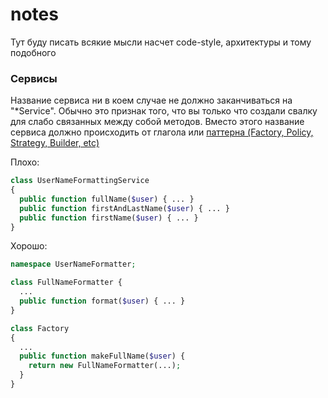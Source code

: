 # notes
Тут буду писать всякие мысли насчет code-style, архитектуры и тому подобного

### Сервисы
Название сервиса ни в коем случае не должно заканчиваться на "*Service". Обычно это признак того,
что вы только что создали свалку для слабо связанных между собой методов.
Вместо этого название сервиса должно происходить от глагола или [паттерна (Factory, Policy, Strategy, Builder, etc)](https://en.wikipedia.org/wiki/Software_design_pattern)

Плохо:
```php
class UserNameFormattingService
{
  public function fullName($user) { ... }
  public function firstAndLastName($user) { ... }
  public function firstName($user) { ... }
}
```

Хорошо:
```php
namespace UserNameFormatter; 

class FullNameFormatter {
  ...
  public function format($user) { ... }
}

class Factory
{
  ...
  public function makeFullName($user) {
    return new FullNameFormatter(...); 
  }
}
```
